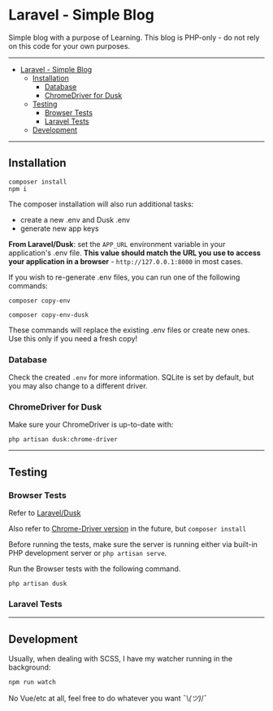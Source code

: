 # Laravel - Simple Blog

Simple blog with a purpose of Learning.
This blog is PHP-only - do not rely on this code for your own purposes.

---

- [Laravel - Simple Blog](#laravel---simple-blog)
  - [Installation](#installation)
    - [Database](#database)
    - [ChromeDriver for Dusk](#chromedriver-for-dusk)
  - [Testing](#testing)
    - [Browser Tests](#browser-tests)
    - [Laravel Tests](#laravel-tests)
  - [Development](#development)

---

## Installation

```text
composer install
npm i
```

The composer installation will also run additional tasks:

- create a new .env and Dusk .env
- generate new app keys

**From Laravel/Dusk**: set the `APP_URL` environment variable in your application's .env file. **This value should match the URL you use to access your application in a browser** - ```http://127.0.0.1:8000``` in most cases.

If you wish to re-generate .env files, you can run one of the following commands:

```text
composer copy-env
```

```text
composer copy-env-dusk
```

These commands will replace the existing .env files or create new ones. Use this only if you need a fresh copy!

### Database

Check the created ```.env``` for more information. SQLite is set by default, but you may also change to a different driver.

### ChromeDriver for Dusk

Make sure your ChromeDriver is up-to-date with:

```text
php artisan dusk:chrome-driver
```

---

## Testing

### Browser Tests

Refer to [Laravel/Dusk](https://laravel.com/docs/8.x/dusk)

Also refer to [Chrome-Driver version](https://laravel.com/docs/8.x/dusk#managing-chromedriver-installations) in the future, but `composer install` 

Before running the tests, make sure the server is running either via built-in PHP development server or ```php artisan serve```.

Run the Browser tests with the following command.

```text
php artisan dusk
```

### Laravel Tests

---

## Development

Usually, when dealing with SCSS, I have my watcher running in the background:

```text
npm run watch
```

No Vue/etc at all, feel free to do whatever you want ¯\\_(ツ)_/¯